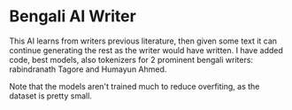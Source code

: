 # Bengali AI Writer
This AI learns from writers previous literature, then given some text 
it can continue generating the rest as the writer would have written.
I have added code, best models, also tokenizers for 2 prominent bengali 
writers: rabindranath Tagore and Humayun Ahmed. 

Note that the models aren't trained much to reduce overfiting, as the dataset
is pretty small.